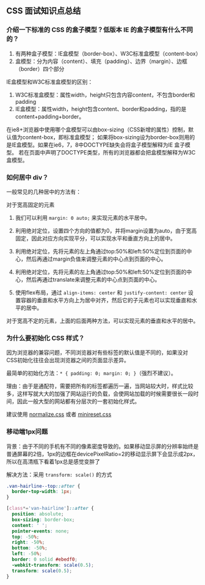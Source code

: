 ## CSS 面试知识点总结

### 介绍一下标准的 CSS 的盒子模型？低版本 IE 的盒子模型有什么不同的？

1. 有两种盒子模型：IE盒模型（border-box）、W3C标准盒模型（content-box）
2. 盒模型：分为内容（content）、填充（padding）、边界（margin）、边框（border）四个部分

IE盒模型和W3C标准盒模型的区别：

1. W3C标准盒模型：属性width，height只包含内容content，不包含border和padding
2. IE盒模型：属性width，height包含content、border和padding，指的是content+padding+border。

在ie8+浏览器中使用哪个盒模型可以由box-sizing（CSS新增的属性）控制，默认值为content-box，即标准盒模型；
如果将box-sizing设为border-box则用的是IE盒模型。如果在ie6，7，8中DOCTYPE缺失会将盒子模型解释为IE 盒子模型。 若在页面中声明了DOCTYPE类型，所有的浏览器都会把盒模型解释为W3C盒模型。

### 如何居中 div？

一般常见的几种居中的方法有：

对于宽高固定的元素

1. 我们可以利用 `margin: 0 auto;` 来实现元素的水平居中。

2. 利用绝对定位，设置四个方向的值都为0，并将margin设置为auto，由于宽高固定，因此对应方向实现平分，可以实现水平和垂直方向上的居中。

3. 利用绝对定位，先将元素的左上角通过top:50%和left:50%定位到页面的中心，然后再通过margin负值来调整元素的中心点到页面的中心。

4. 利用绝对定位，先将元素的左上角通过top:50%和left:50%定位到页面的中心，然后再通过translate来调整元素的中心点到页面的中心。

5. 使用flex布局，通过 `align-items: center` 和 `justify-content: center` 设置容器的垂直和水平方向上为居中对齐，然后它的子元素也可以实现垂直和水平的居中。

对于宽高不定的元素，上面的后面两种方法，可以实现元素的垂直和水平的居中。

### 为什么要初始化 CSS 样式？

因为浏览器的兼容问题，不同浏览器对有些标签的默认值是不同的，如果没对CSS初始化往往会出现浏览器之间的页面显示差异。

最简单的初始化方法：`* { padding: 0; margin: 0; }`（强烈不建议）。

理由：由于是通配符，需要把所有的标签都遍历一遍，当网站较大时，样式比较多，这样写就大大的加强了网站运行的负载，会使网站加载的时候需要很长一段时间，因此一般大型的网站都有分层次的一套初始化样式。

建议使用 [normalize.css](http://necolas.github.io/normalize.css/) 或者 [minireset.css](https://jgthms.com/minireset.css/)

### 移动端1px问题

背景：由于不同的手机有不同的像素密度导致的。如果移动显示屏的分辨率始终是普通屏幕的2倍，1px的边框在devicePixelRatio=2的移动显示屏下会显示成2px，所以在高清瓶下看着1px总是感觉变胖了

解决方法：采用 `transform: scale()` 的方式

```css
.van-hairline--top::after {
  border-top-width: 1px;
}

[class*='van-hairline']::after {
  position: absolute;
  box-sizing: border-box;
  content: ' ';
  pointer-events: none;
  top: -50%;
  right: -50%;
  bottom: -50%;
  left: -50%;
  border: 0 solid #ebedf0;
  -webkit-transform: scale(0.5);
  transform: scale(0.5);
}
```
